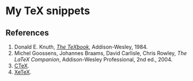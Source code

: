 # My TeX snippets

##  References
1. Donald E. Knuth, _[The TeXbook](http://www-cs-faculty.stanford.edu/~knuth/abcde.html#texbk)_, Addison-Wesley, 1984.
1. Michel Goossens, Johannes Braams, David Carlisle, Chris Rowley, _The LaTeX Companion_, Addison-Wesley Professional, 2nd ed., 2004.
1. [CTeX](http://www.ctex.org/).
1. [XeTeX](http://tug.org/xetex/).
